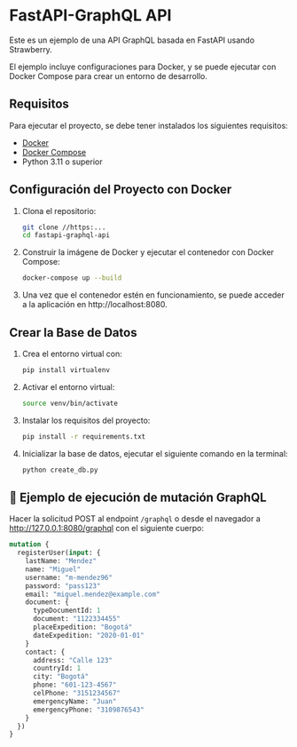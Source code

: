 # FastAPI-GraphQL API

Este es un ejemplo de una API GraphQL basada en FastAPI usando Strawberry.

El ejemplo incluye configuraciones para Docker, y se puede ejecutar con Docker Compose para crear un entorno de desarrollo.

## Requisitos

Para ejecutar el proyecto, se debe tener instalados los siguientes requisitos:

- [Docker](https://www.docker.com/get-started)
- [Docker Compose](https://docs.docker.com/compose/)
- Python 3.11 o superior

## Configuración del Proyecto con Docker

1. Clona el repositorio:

   ```bash
   git clone //https:...
   cd fastapi-graphql-api

2. Construir la imágene de Docker y ejecutar el contenedor con Docker Compose:

    ```bash
    docker-compose up --build

3. Una vez que el contenedor estén en funcionamiento, se puede acceder a la aplicación en http://localhost:8080.

## Crear la Base de Datos

1. Crea el entorno virtual con:
   ```bash
   pip install virtualenv

2. Activar el entorno virtual:
   ```bash
   source venv/bin/activate

3. Instalar los requisitos del proyecto:
   ```bash
   pip install -r requirements.txt

4. Inicializar la base de datos, ejecutar el siguiente comando en la terminal:
   ```bash
   python create_db.py

## 🧬 Ejemplo de ejecución de mutación GraphQL

Hacer la solicitud POST al endpoint `/graphql` o desde el navegador a http://127.0.0.1:8080/graphql con el siguiente cuerpo:

```graphql
mutation {
  registerUser(input: {
    lastName: "Mendez"
    name: "Miguel"
    username: "m-mendez96"
    password: "pass123"
    email: "miguel.mendez@example.com"
    document: {
      typeDocumentId: 1
      document: "1122334455"
      placeExpedition: "Bogotá"
      dateExpedition: "2020-01-01"
    }
    contact: {
      address: "Calle 123"
      countryId: 1
      city: "Bogotá"
      phone: "601-123-4567"
      celPhone: "3151234567"
      emergencyName: "Juan"
      emergencyPhone: "3109876543"
    }
  })
}